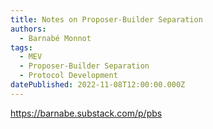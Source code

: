 ```yaml
---
title: Notes on Proposer-Builder Separation
authors:
  - Barnabé Monnot
tags:
  - MEV
  - Proposer-Builder Separation
  - Protocol Development
datePublished: 2022-11-08T12:00:00.000Z
---
```


<https://barnabe.substack.com/p/pbs>
